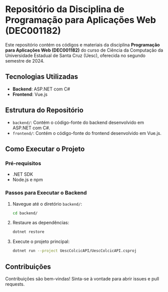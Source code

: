 # Repositório da Disciplina de Programação para Aplicações Web (DEC001182)

Este repositório contém os códigos e materiais da disciplina **Programação para Aplicações Web (DEC001182)** do curso de Ciência da Computação da Universidade Estadual de Santa Cruz (Uesc), oferecida no segundo semestre de 2024.

## Tecnologias Utilizadas

- **Backend**: ASP.NET com C#
- **Frontend**: Vue.js

## Estrutura do Repositório

- `backend/`: Contém o código-fonte do backend desenvolvido em ASP.NET com C#.
- `frontend/`: Contém o código-fonte do frontend desenvolvido em Vue.js.
<!-- TODO - `docs/`: Documentação e materiais de apoio da disciplina. -->
<!-- TODO - `tests/`: Testes unitários e de integração. -->

## Como Executar o Projeto

### Pré-requisitos

- .NET SDK
- Node.js e npm

### Passos para Executar o Backend

1. Navegue até o diretório `backend/`:
	```sh
	cd backend/
	```
2. Restaure as dependências:
	```sh
	dotnet restore
	```
3. Execute o projeto principal:
	```sh
	dotnet run --project UescColcicAPI/UescColcicAPI.csproj
	```
<!-- TODO
### Passos para Executar o Frontend

1. Navegue até o diretório `frontend/`:
	```sh
	cd frontend/spa/
	```
2. Instale as dependências:
	```sh
	npm install
	```
3. Execute o projeto:
	```sh
	npm run serve
	```
-->
## Contribuições

Contribuições são bem-vindas! Sinta-se à vontade para abrir issues e pull requests.
<!-- 
## Licença

Este projeto está licenciado sob a licença MIT. Veja o arquivo [LICENSE](LICENSE) para mais detalhes.
-->
